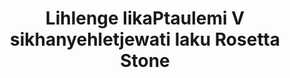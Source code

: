 ---
layout: quote
permalink: /ss/
langtag: ss
type: modern
script: Latn
langName: SiSwati
englishLangName: Swazi
title: Lihlenge likaPtaulemi V sikhanyehletjewati laku Rosetta Stone
quote: Tikopi letakuLihlenge lithile tikhunywe ngetigilo, demotiki kanye neGreki kutebula tse tifamba selitfuba kanye nekiti lemitfemba, tivezwe emtsetfo leye yi-1, 2, kanye ne-3 yemisita yaseluphambili kanye nechibi likaPtaulemi, inkosi lelive ngonaphakade.
reference: Imihlenge ka Ptaulemi V eRosetta Stone, 196 B.C., i British Museum.
imageAlt: Likhweti lelusha ngobuso likaPtaulemi V
selectAriaLabel: Khetha ulimi
buttonRandom: Ngaphaphami
direction: ltr
---